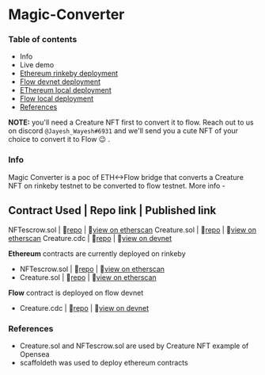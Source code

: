 
# Magic-Converter

### Table of contents

* Info
* Live demo
* [Ethereum rinkeby deployment]()
* [Flow devnet deployment]()
* [EThereum local deployment]()
* [Flow local deployment]()
* [References]()

**NOTE:** you'll need a Creature NFT first to convert it to flow. Reach out to us on discord `@Jayesh_Wayesh#6931` and we'll send you a cute NFT of your choice to convert it to Flow :wink: .


### Info

Magic Converter is a poc of ETH<->Flow bridge that converts a Creature NFT on rinkeby testnet to be converted to flow testnet. More info -

Contract Used | Repo link                                                 | Published link
--------------------------------------------------------------------------------------------------------------------------------------------
NFTescrow.sol | :link:[repo](src/ethereum/rinkeby/contracts/Creature.sol) |  :link:[view on etherscan](https://rinkeby.etherscan.io/address/0x556B0560205E62c3F690d86C775138d1f9911FA3#tokentxnsErc721)
Creature.sol  | :link:[repo](src/ethereum/rinkeby/contracts/NFTescrow.sol) | :link:[view on etherscan](https://rinkeby.etherscan.io/address/0x6e725769394A8821fCadD267a2DEf2e69acF666f)
Creature.cdc  | :link:[repo](src/flow/contracts/Creature.cdc) | :link:[view on devnet](https://view-source.surge.sh/testnet/account/0xb701d39c688efd5b)


**Ethereum** contracts are currently deployed on rinkeby
* NFTescrow.sol | :link:[repo](src/ethereum/rinkeby/contracts/Creature.sol)  | :link:[view on etherscan](https://rinkeby.etherscan.io/address/0x556B0560205E62c3F690d86C775138d1f9911FA3#tokentxnsErc721)
* Creature.sol  | :link:[repo](src/ethereum/rinkeby/contracts/NFTescrow.sol) | :link:[view on etherscan](https://rinkeby.etherscan.io/address/0x6e725769394A8821fCadD267a2DEf2e69acF666f)

**Flow** contract is deployed on flow devnet
* Creature.cdc  | :link:[repo](src/flow/contracts/Creature.cdc)  | :link:[view on devnet](https://view-source.surge.sh/testnet/account/0xb701d39c688efd5b)


### References

* Creature.sol and NFTescrow.sol are used by Creature NFT example of Opensea
* scaffoldeth was used to deploy ethereum contracts